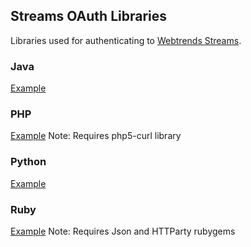Streams OAuth Libraries
-----------------------

Libraries used for authenticating to [Webtrends Streams](http://webtrends.com/streams/).


### Java

[Example](https://github.com/Webtrends/Streams-OAuth-Libraries/blob/master/java/TokenRequest/src/main/java/com/webtrends/client/authentication/Example.java)


### PHP

[Example](https://github.com/Webtrends/Streams-OAuth-Libraries/blob/master/php5/example.php)
Note: Requires php5-curl library


### Python

[Example](https://github.com/Webtrends/Streams-OAuth-Libraries/blob/master/python/example.py)


### Ruby

[Example](https://github.com/Webtrends/Streams-OAuth-Libraries/blob/master/ruby/example.rb)
Note: Requires Json and HTTParty rubygems

